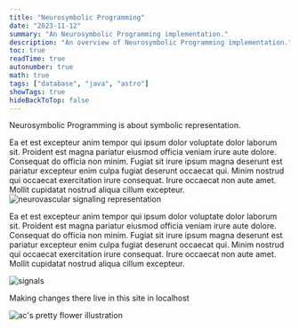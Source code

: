 ```yaml
---
title: "Neurosymbolic Programming"
date: "2023-11-12"
summary: "An Neurosymbolic Programming implementation."
description: "An overview of Neurosymbolic Programming implementation."
toc: true
readTime: true
autonumber: true
math: true
tags: ["database", "java", "astro"]
showTags: true
hideBackToTop: false
---
```

Neurosymbolic Programming is about symbolic representation. 

Ea et est excepteur anim tempor qui ipsum dolor voluptate dolor laborum sit. Proident est magna pariatur eiusmod officia veniam irure aute dolore. Consequat do officia non minim. Fugiat sit irure ipsum magna deserunt est pariatur excepteur enim culpa fugiat deserunt occaecat qui. Minim nostrud qui occaecat exercitation irure consequat. Irure occaecat non aute amet. Mollit cupidatat nostrud aliqua cillum excepteur.
![neurovascular signaling representation](/neurovascular-signals.png)

Ea et est excepteur anim tempor qui ipsum dolor voluptate dolor laborum sit. Proident est magna pariatur eiusmod officia veniam irure aute dolore. Consequat do officia non minim. Fugiat sit irure ipsum magna deserunt est pariatur excepteur enim culpa fugiat deserunt occaecat qui. Minim nostrud qui occaecat exercitation irure consequat. Irure occaecat non aute amet. Mollit cupidatat nostrud aliqua cillum excepteur.

![signals](/neurovascular-signals.png)

Making changes there live in this site in localhost

![ac's pretty flower illustration](/flower-illustration.jpeg)